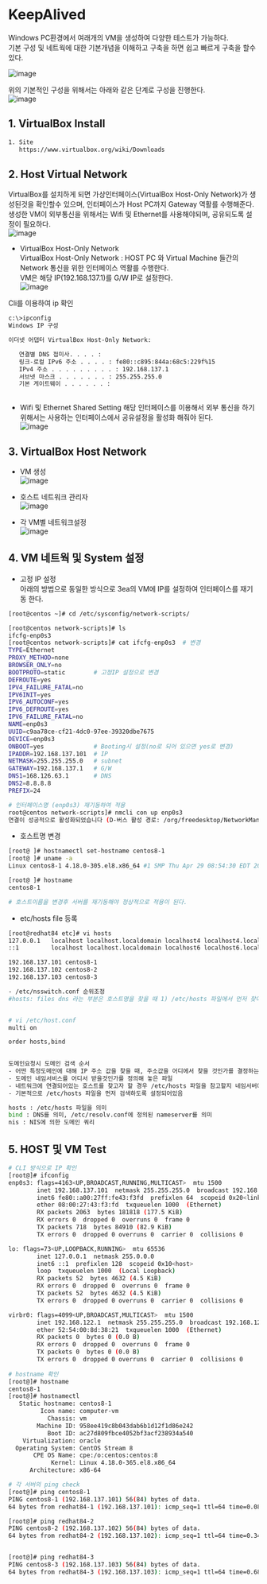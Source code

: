 # KeepAlived 
Windows PC환경에서 여래개의 VM을 생성하여 다양한 테스트가 가능하다.  
기본 구성 및 네트웍에 대한 기본개념을 이해하고 구축을 하면 쉽고 빠르게 구축을 할수 있다.  

![image](https://user-images.githubusercontent.com/39255123/155880305-9d9b3dbb-a86f-4867-9f5d-58ee10d7915a.png)


위의 기본적인 구성을 위해서는 아래와 같은 단계로 구성을 진행한다.  
![image](https://user-images.githubusercontent.com/39255123/155870665-96c42490-41f2-4bc6-bf17-33fb3e8fd31a.png)


## 1. VirtualBox Install 
``` bash
1. Site 
   https://www.virtualbox.org/wiki/Downloads
```

## 2. Host Virtual Network 
VirtualBox를 설치하게 되면 가상인터페이스(VirtualBox Host-Only Network)가 생성된것을 확인할수 있으며, 인터페이스가 Host PC까지 Gateway 역활를 수행해준다.  
생성한 VM이 외부통신을 위해서는 Wifi 및 Ethernet를 사용해야되며, 공유되도록 설정이 필요하다.  
![image](https://user-images.githubusercontent.com/39255123/155871008-e7811bf7-81f8-484a-b5b9-1453c7ea92de.png)

- VirtualBox Host-Only Network  
VirtualBox Host-Only Network : HOST PC 와 Virtual Machine 들간의 Network 통신을 위한 인터페이스 역활를 수행한다.  
VM은 해당 IP(192.168.137.1)를 G/W IP로 설정한다.    
![image](https://user-images.githubusercontent.com/39255123/155871386-91f0c502-5d9b-48a4-b5c3-62d36619ecf7.png)
  
Cli를 이용하여 ip 확인  
```bash
c:\>ipconfig
Windows IP 구성

이더넷 어댑터 VirtualBox Host-Only Network:

   연결별 DNS 접미사. . . . :
   링크-로컬 IPv6 주소 . . . . : fe80::c895:844a:68c5:229f%15
   IPv4 주소 . . . . . . . . . : 192.168.137.1
   서브넷 마스크 . . . . . . . : 255.255.255.0
   기본 게이트웨이 . . . . . . :
   
```
- Wifi 및 Ethernet Shared Setting 
해당 인터페이스를 이용해서 외부 통신을 하기 위해서는 사용하는 인터페이스에서 공유설정을 활성화 해줘야 된다.  
![image](https://user-images.githubusercontent.com/39255123/155872644-8589cfa3-df4c-41fe-9460-5fccb4e40b5a.png)



 
## 3. VirtualBox Host Network
- VM 생성  
![image](https://user-images.githubusercontent.com/39255123/155873014-2d44e6bb-110c-48ad-aae7-de79c7cf9ac5.png)

- 호스트 네트워크 관리자  
![image](https://user-images.githubusercontent.com/39255123/155873291-ac247aab-b741-4372-a65a-482e60f35f95.png)

- 각 VM별 네트워크설정  
![image](https://user-images.githubusercontent.com/39255123/155873398-48ebdacb-2954-46cd-a33a-9a029045e73a.png)



## 4. VM 네트웍 및 System 설정

- 고정 IP 설정   
아래의 방법으로 동일한 방식으로 3ea의 VM에 IP를 설정하여 인터페이스를 재기동 한다.  
```bash
[root@centos ~]# cd /etc/sysconfig/network-scripts/

[root@centos network-scripts]# ls
ifcfg-enp0s3
[root@centos network-scripts]# cat ifcfg-enp0s3  # 변경
TYPE=Ethernet
PROXY_METHOD=none
BROWSER_ONLY=no
BOOTPROTO=static        # 고정IP 설정으로 변경
DEFROUTE=yes
IPV4_FAILURE_FATAL=no
IPV6INIT=yes
IPV6_AUTOCONF=yes
IPV6_DEFROUTE=yes
IPV6_FAILURE_FATAL=no
NAME=enp0s3
UUID=c9aa78ce-cf21-4dc0-97ee-39320dbe7675
DEVICE=enp0s3
ONBOOT=yes              # Booting시 설정(no로 되어 있으면 yes로 변경)
IPADDR=192.168.137.101  # IP
NETMASK=255.255.255.0   # subnet 
GATEWAY=192.168.137.1   # G/W 
DNS1=168.126.63.1       # DNS
DNS2=8.8.8.8
PREFIX=24

# 인터페이스명 (enp0s3) 재기동하여 적용  
root@centos network-scripts]# nmcli con up enp0s3
연결이 성공적으로 활성화되었습니다 (D-버스 활성 경로: /org/freedesktop/NetworkManager/ActiveConnection/4)

```

- 호스트명 변경
```bash
[root@ ]# hostnamectl set-hostname centos8-1
[root@ ]# uname -a
Linux centos8-1 4.18.0-305.el8.x86_64 #1 SMP Thu Apr 29 08:54:30 EDT 2021 x86_64 x86_64 x86_64 GNU/Linux

[root@ ]# hostname
centos8-1

# 호스트이름을 변경후 서버를 재기동해야 정상적으로 적용이 된다.
```

- etc/hosts file 등록
```bash
[root@redhat84 etc]# vi hosts
127.0.0.1   localhost localhost.localdomain localhost4 localhost4.localdomain4
::1         localhost localhost.localdomain localhost6 localhost6.localdomain6

192.168.137.101 centos8-1
192.168.137.102 centos8-2
192.168.137.103 centos8-3

- /etc/nsswitch.conf 순위조정
#hosts: files dns 라는 부분은 호스트명을 찾을 때 1) /etc/hosts 파일에서 먼저 찾아보고 2) DNS에서 찾겠다는 뜻이다.


# vi /etc/host.conf
multi on

order hosts,bind
 

도메인요청시 도메인 검색 순서
- 어떤 특정도메인에 대해 IP 주소 값을 찾을 때, 주소값을 어디에서 찾을 것인가를 결정하는 파일 (해석 방법 및 순서 지정)
- 도메인 네임서비스를 어디서 받을것인가를 정의해 놓은 파일
- 네트워크에 연결되어있는 호스트를 찾고자 할 경우 /etc/hosts 파일을 참고할지 네임서버에 질의를 할지의 순서를 결정
- 기본적으로 /etc/hosts 파일을 먼저 검색하도록 설정되어있음

hosts : /etc/hosts 파일을 의미
bind : DNS를 의미, /etc/resolv.conf에 정의된 nameserver를 의미
nis : NIS에 의한 도메인 쿼리
```



## 5. HOST 및 VM Test  
```bash
# CLI 방식으로 IP 확인
[root@]# ifconfig
enp0s3: flags=4163<UP,BROADCAST,RUNNING,MULTICAST>  mtu 1500
        inet 192.168.137.101  netmask 255.255.255.0  broadcast 192.168.137.255
        inet6 fe80::a00:27ff:fe43:f3fd  prefixlen 64  scopeid 0x20<link>
        ether 08:00:27:43:f3:fd  txqueuelen 1000  (Ethernet)
        RX packets 2063  bytes 181818 (177.5 KiB)
        RX errors 0  dropped 0  overruns 0  frame 0
        TX packets 718  bytes 84910 (82.9 KiB)
        TX errors 0  dropped 0 overruns 0  carrier 0  collisions 0

lo: flags=73<UP,LOOPBACK,RUNNING>  mtu 65536
        inet 127.0.0.1  netmask 255.0.0.0
        inet6 ::1  prefixlen 128  scopeid 0x10<host>
        loop  txqueuelen 1000  (Local Loopback)
        RX packets 52  bytes 4632 (4.5 KiB)
        RX errors 0  dropped 0  overruns 0  frame 0
        TX packets 52  bytes 4632 (4.5 KiB)
        TX errors 0  dropped 0 overruns 0  carrier 0  collisions 0

virbr0: flags=4099<UP,BROADCAST,MULTICAST>  mtu 1500
        inet 192.168.122.1  netmask 255.255.255.0  broadcast 192.168.122.255
        ether 52:54:00:8d:38:21  txqueuelen 1000  (Ethernet)
        RX packets 0  bytes 0 (0.0 B)
        RX errors 0  dropped 0  overruns 0  frame 0
        TX packets 0  bytes 0 (0.0 B)
        TX errors 0  dropped 0 overruns 0  carrier 0  collisions 0
        
# hostname 확인
[root@]# hostname
centos8-1
[root@]# hostnamectl
   Static hostname: centos8-1
         Icon name: computer-vm
           Chassis: vm
        Machine ID: 958ee419c8b043dab6b1d12f1d86e242
           Boot ID: ac27d809fbce4052bf3acf238934a540
    Virtualization: oracle
  Operating System: CentOS Stream 8
       CPE OS Name: cpe:/o:centos:centos:8
            Kernel: Linux 4.18.0-365.el8.x86_64
      Architecture: x86-64

# 각 서버의 ping check
[root@]# ping centos8-1
PING centos8-1 (192.168.137.101) 56(84) bytes of data.
64 bytes from redhat84-1 (192.168.137.101): icmp_seq=1 ttl=64 time=0.081 ms

[root@]# ping redhat84-2
PING centos8-2 (192.168.137.102) 56(84) bytes of data.
64 bytes from redhat84-2 (192.168.137.102): icmp_seq=1 ttl=64 time=0.344 ms


[root@]# ping redhat84-3
PING centos8-3 (192.168.137.103) 56(84) bytes of data.
64 bytes from redhat84-3 (192.168.137.103): icmp_seq=1 ttl=64 time=0.681 ms

```
